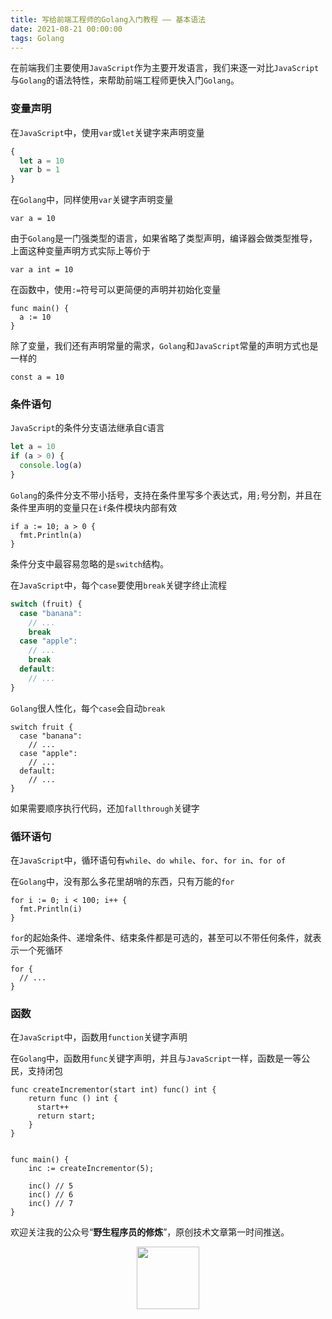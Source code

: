 ```yaml
---
title: 写给前端工程师的Golang入门教程 —— 基本语法
date: 2021-08-21 00:00:00
tags: Golang
---
```

在前端我们主要使用`JavaScript`作为主要开发语言，我们来逐一对比`JavaScript`与`Golang`的语法特性，来帮助前端工程师更快入门`Golang`。

### 变量声明

在`JavaScript`中，使用`var`或`let`关键字来声明变量

```javascript
{
  let a = 10
  var b = 1
}
```

在`Golang`中，同样使用`var`关键字声明变量

```golang
var a = 10
```

由于`Golang`是一门强类型的语言，如果省略了类型声明，编译器会做类型推导，上面这种变量声明方式实际上等价于

```golang
var a int = 10
```

在函数中，使用`:=`符号可以更简便的声明并初始化变量

```golang
func main() {
  a := 10
}
```

除了变量，我们还有声明常量的需求，`Golang`和`JavaScript`常量的声明方式也是一样的

```golang
const a = 10
```

### 条件语句

`JavaScript`的条件分支语法继承自`C`语言

```javascript
let a = 10
if (a > 0) {
  console.log(a)
}
```

`Golang`的条件分支不带小括号，支持在条件里写多个表达式，用`;`号分割，并且在条件里声明的变量只在`if`条件模块内部有效

```golang
if a := 10; a > 0 {
  fmt.Println(a)
}
```

条件分支中最容易忽略的是`switch`结构。

在`JavaScript`中，每个`case`要使用`break`关键字终止流程

```javascript
switch (fruit) {
  case "banana":
    // ...
    break
  case "apple":
    // ...
    break
  default:
    // ...
}
```

`Golang`很人性化，每个`case`会自动`break`

```golang
switch fruit {
  case "banana":
    // ...
  case "apple":
    // ...
  default:
    // ...
}
```
如果需要顺序执行代码，还加`fallthrough`关键字

### 循环语句

在`JavaScript`中，循环语句有`while`、`do while`、`for`、`for in`、`for of`

在`Golang`中，没有那么多花里胡哨的东西，只有万能的`for`

```golang
for i := 0; i < 100; i++ {
  fmt.Println(i)
}
```

`for`的起始条件、递增条件、结束条件都是可选的，甚至可以不带任何条件，就表示一个死循环

```golang
for {
  // ...
}
```

### 函数

在`JavaScript`中，函数用`function`关键字声明

在`Golang`中，函数用`func`关键字声明，并且与`JavaScript`一样，函数是一等公民，支持闭包

```golang
func createIncrementor(start int) func() int {
	return func () int {
	  start++
	  return start;
	}
}
  

func main() {
	inc := createIncrementor(5);
  
	inc() // 5
	inc() // 6
	inc() // 7
}
```

欢迎关注我的公众号“**野生程序员的修炼**”，原创技术文章第一时间推送。

<center>
    <img src="https://gitee.com/noodanee/resource/raw/master/2021/08/13/1628787241618-a4cdaa95-d14e-4422-8851-f616c8f18f04.jpg" style="width: 100px;">
</center>
